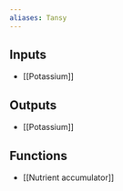 ```yaml
---
aliases: Tansy
---
```


## Inputs
- [[Potassium]]

## Outputs
- [[Potassium]]

## Functions
- [[Nutrient accumulator]]